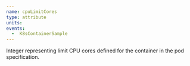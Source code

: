 ```yaml
---
name: cpuLimitCores
type: attribute
units:
events:
  -  K8sContainerSample
---
```


Integer representing limit CPU cores defined for the container in the pod specification.